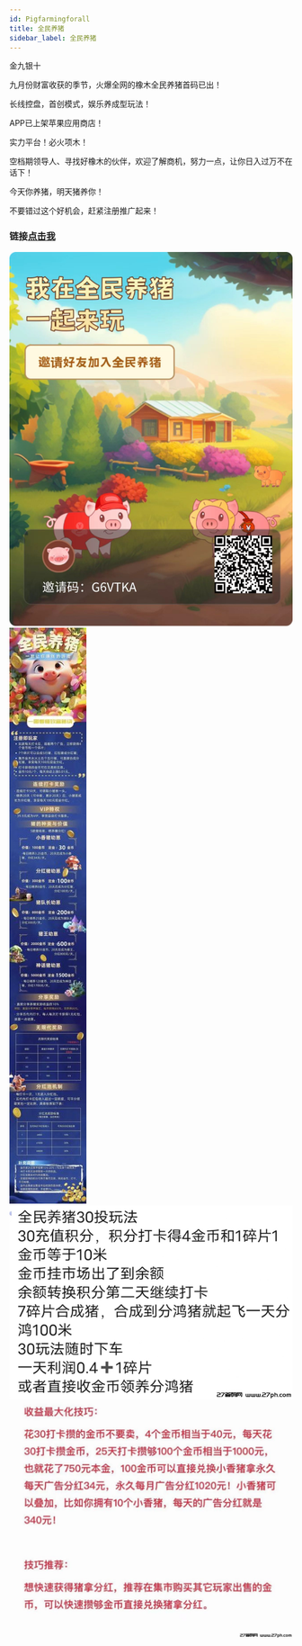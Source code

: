 ```yaml
---
id: Pigfarmingforall
title: 全民养猪
sidebar_label: 全民养猪
---
```

金九银十

九月份财富收获的季节，火爆全网的橡木全民养猪首码已出！

长线控盘，首创模式，娱乐养成型玩法！

APP已上架苹果应用商店！

实力平台！必火项木！

空档期领导人、寻找好橡木的伙伴，欢迎了解商机，努力一点，让你日入过万不在话下！

今天你养猪，明天猪养你！

不要错过这个好机会，赶紧注册推广起来！


### 链接[点击我](http://qmyangzhu.fe8fewhfge4.tupomelo.xyz/sharetui_register/#/?tui_code=G6VTKA)


![](./img/全民养猪/二维码.jpg)
![](./img/全民养猪/玩法.jpg)
![](./img/全民养猪/玩法2.jpg)
![](./img/全民养猪/玩法3.jpg)




